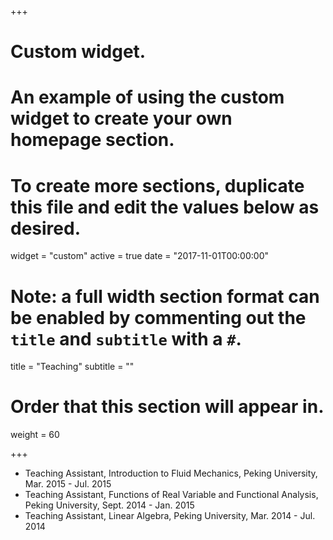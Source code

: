 +++
# Custom widget.
# An example of using the custom widget to create your own homepage section.
# To create more sections, duplicate this file and edit the values below as desired.
widget = "custom"
active = true
date = "2017-11-01T00:00:00"

# Note: a full width section format can be enabled by commenting out the `title` and `subtitle` with a `#`.
title = "Teaching"
subtitle = ""

# Order that this section will appear in.
weight = 60

+++

- Teaching Assistant, Introduction to Fluid Mechanics, Peking University, Mar. 2015 - Jul. 2015
- Teaching Assistant, Functions of Real Variable and Functional Analysis, Peking University, Sept. 2014 -
Jan. 2015
- Teaching Assistant, Linear Algebra, Peking University, Mar. 2014 - Jul. 2014

